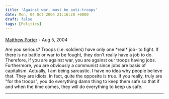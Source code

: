 ```yaml
---
title: 'Against war, must be anti-troops'
date: Mon, 04 Oct 2004 21:16:28 +0000
draft: false
tags: [Politics]
---
```



#### 
[Matthew Porter](http://www.porterhome.com/blog/page/matthew "matthew@porterhome.com") - <time datetime="2004-08-13 01:37:22">Aug 5, 2004</time>

Are you serious? Troops (i.e. soldiers) have only one \*real\* job- to fight. If there is no battle or war to be fought, they don't really have a job to do. Therefore, if you are against war, you are against our troops having jobs. Furthermore, you are obviously a communist since jobs are basis of capitalism. Actually, I am being sarcastic. I have no idea why people believe that. They are idiots. In fact, quite the opposite is true. If you really, truly are "for the troops", you do everything damn thing to keep them safe so that if and when the time comes, they will do everything to keep us safe.
<hr />
